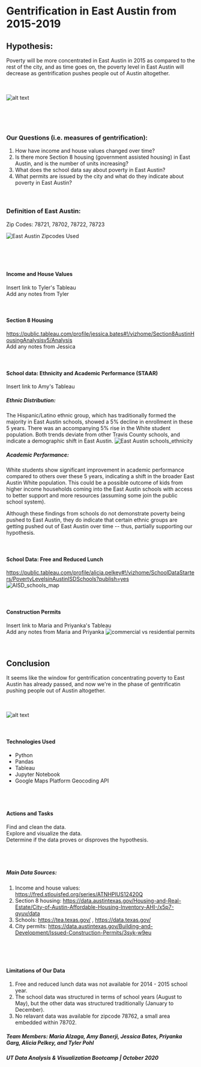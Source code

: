 # Gentrification in East Austin from 2015-2019

## Hypothesis: 
Poverty will be more concentrated in East Austin in 2015 as compared to the rest of the city, and as time goes on, the poverty level in East Austin will decrease as gentrification pushes people out of Austin altogether. 
<br> <br> <br> 

![alt text](https://cartoonistgroup.com/properties/speedbump/art_images/cg595019b273ade.jpg)

<br> <br> <br> 
### Our Questions (i.e. measures of gentrification):
1. How have income and house values changed over time? 
2. Is there more Section 8 housing (government assisted housing) in East Austin, and is the number of units increasing? 
3. What does the school data say about poverty in East Austin?
4. What permits are issued by the city and what do they indicate about poverty in East Austin?
<br> <br> <br> 

### Definition of East Austin:
Zip Codes: 78721, 78702, 78722, 78723 <br>

![East Austin Zipcodes Used](./Images-for-ReadMe/east_austin_zipcodes.png)

<br> <br> <br> 

#### Income and House Values
Insert link to Tyler's Tableau <br>
Add any notes from Tyler
<br> <br> <br> 

#### Section 8 Housing
https://public.tableau.com/profile/jessica.bates#!/vizhome/Section8AustinHousingAnalysisv5/Analysis <br>
Add any notes from Jessica
<br> <br> <br> 

#### School data: Ethnicity and Academic Performance (STAAR)
Insert link to Amy's Tableau <br>

##### Ethnic Distribution: 
The Hispanic/Latino ethnic group, which has traditionally formed the majority in East Austin schools, showed a 5% decline in enrollment in these 5 years. There was an accompanying 5% rise in the White student population. Both trends deviate from other Travis County schools, and indicate a demographic shift in East Austin.
![East Austin schools_ethnicity](./Images-for-ReadMe/east_austin_schools_ethnicity.png)

##### Academic Performance: 
White students show significant improvement in academic performance compared to others over these 5 years, indicating a shift in the broader East Austin White population. This could be a possible outcome of kids from higher income households coming into the East Austin schools with access to better support and more resources (assuming some join the public school system).

Although these findings from schools do not demonstrate poverty being pushed to East Austin, they do indicate that certain ethnic groups are getting pushed out of East Austin over time -- thus, partially supporting our hypothesis.
<br> <br> <br> 

#### School Data: Free and Reduced Lunch
https://public.tableau.com/profile/alicia.pelkey#!/vizhome/SchoolDataStarters/PovertyLevelsinAustinISDSchools?publish=yes <br>
![AISD_schools_map](./Images-for-ReadMe/aisd_map_low_income_percentages.png) 
<br> <br> <br> 

#### Construction Permits
Insert link to Maria and Priyanka's Tableau <br>
Add any notes from Maria and Priyanka
![commercial vs residential permits](./Images-for-ReadMe/Overall-Comm-vs-Residential-EA.jpg)
<br> <br> <br> 

## Conclusion
It seems like the window for gentrification concentrating poverty to East Austin has already passed, and now we're in the phase of gentrificatin pushing people out of Austin altogether. 
<br> <br> <br>

![alt text](https://i2.wp.com/jensorensen.com/wp-content/uploads/2013/04/gentrification.png?fit=600%2C616&ssl=1)
<br> <br> <br> 


#### Technologies Used
- Python <br>
- Pandas <br>
- Tableau <br>
- Jupyter Notebook <br>
- Google Maps Platform Geocoding API <br>
<br> <br> <br> 

#### Actions and Tasks
Find and clean the data. <br>
Explore and visualize the data. <br>
Determine if the data proves or disproves the hypothesis. <br>
<br> <br> <br> 


##### Main Data Sources: 
1. Income and house values: https://fred.stlouisfed.org/series/ATNHPIUS12420Q <br>
2. Section 8 housing: https://data.austintexas.gov/Housing-and-Real-Estate/City-of-Austin-Affordable-Housing-Inventory-AHI-/x5p7-qyuv/data <br>
3. Schools: https://tea.texas.gov/ , https://data.texas.gov/ <br>
4. City permits: https://data.austintexas.gov/Building-and-Development/Issued-Construction-Permits/3syk-w9eu <br>

<br> <br> <br> 

#### Limitations of Our Data
1. Free and reduced lunch data was not available for 2014 - 2015 school year.
2. The school data was structured in terms of school years (August to May), but the other data was structured traditionally (January to December).
3. No relavant data was available for zipcode 78762, a small area embedded within 78702. 

##### Team Members: Maria Alzaga, Amy Banerji, Jessica Bates, Priyanka Garg, Alicia Pelkey, and Tyler Pohl

##### UT Data Analysis & Visualization Bootcamp | October 2020
